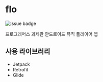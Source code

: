 # flo
![issue badge](https://img.shields.io/github/license/sys09270883/flo)

프로그래머스 과제관 안드로이드 뮤직 플레이어 앱

## 사용 라이브러리
- Jetpack
- Retrofit
- Glide
